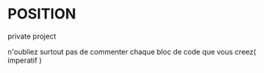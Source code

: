 # POSITION
private project

n'oubliez surtout pas de commenter chaque bloc de code que vous creez( imperatif )
